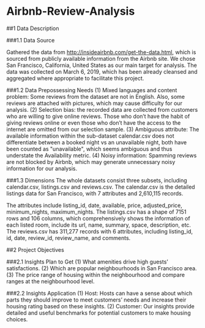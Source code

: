 # Airbnb-Review-Analysis

##1 Data Description

###1.1 Data Source

Gathered the data from http://insideairbnb.com/get-the-data.html, which is sourced from publicly available information from the Airbnb site. We chose San Francisco, California, United States as our main target for analysis. 
The data was collected on March 6, 2019, which has been already cleansed and aggregated where appropriate to facilitate this project.


###1.2 Data Prepossessing Needs
(1) Mixed languages and content problem: Some reviews from the dataset are not in English. Also, some reviews are attached with pictures, which may cause difficulty for our analysis.
(2) Selection bias: the recorded data are collected from customers who are willing to give online reviews. Those who don’t have the habit of giving reviews online or even those who don’t have the access to the internet are omitted from our selection sample.
(3) Ambiguous attribute: The available information within the sub-dataset calendar.csv does not differentiate between a booked night vs an unavailable night, both have been counted as "unavailable", which seems ambiguous and thus understate the Availability metric. 
(4) Noisy information: Spamming reviews are not blocked by Airbnb, which may generate unnecessary noisy information for our analysis. 

###1.3 Dimensions
The whole datasets consist three subsets, including calendar.csv, listings.csv and reviews.csv. The calendar.csv is the detailed listings data for San Francisco, with 7 attributes and 2,610,115 records. 

The attributes include listing_id, date, available, price, adjusted_price, minimum_nights, maximum_nights. The listings.csv has a shape of 7151 rows and 106 columns, which comprehensively shows the information of each listed room, include its url, name, summary, space, description, etc. The reviews.csv has 311,277 records with 6 attributes, including listing_id, id, date, review_id, review_name, and comments. 


##2 Project Objectives

###2.1 Insights Plan to Get
(1) What amenities drive high guests’ satisfactions.
(2) Which are popular neighbourhoods in San Francisco area.
(3) The price range of housing within the neighbourhood and compare ranges at the neighbourhood level.

###2.2 Insights Application
(1) Host: Hosts can have a sense about which parts they should improve to meet customers’ needs and increase their housing rating based on these insights. 
(2) Customer: Our insights provide detailed and useful benchmarks for potential customers to make housing choices. 
